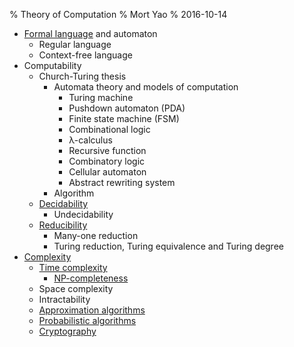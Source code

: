 % Theory of Computation
% Mort Yao
% 2016-10-14

* [Formal language](language) and automaton
    * Regular language
    * Context-free language
* Computability
    * Church-Turing thesis
        * Automata theory and models of computation
            * Turing machine
            * Pushdown automaton (PDA)
            * Finite state machine (FSM)
            * Combinational logic
            * λ-calculus
            * Recursive function
            * Combinatory logic
            * Cellular automaton
            * Abstract rewriting system
        * Algorithm
    * [Decidability](decidability)
        * Undecidability
    * [Reducibility](reducibility)
        * Many-one reduction
        * Turing reduction, Turing equivalence and Turing degree
* [Complexity](complexity)
    * [Time complexity](complexity/time)
        * [NP-completeness](complexity/time/npc)
    * Space complexity
    * Intractability
    * [Approximation algorithms](/algo/approximation)
      <i class="fa fa-link" aria-hidden="true"></i>
    * [Probabilistic algorithms](/algo/randomization)
      <i class="fa fa-link" aria-hidden="true"></i>
    * [Cryptography](/crypto)
      <i class="fa fa-link" aria-hidden="true"></i>
